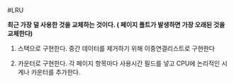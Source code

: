 #LRU

**최근 가장 덜 사용한 것을 교체하는 것이다. ( 페이지 폴트가 발생하면 가장 오래된 것을 교체한다)**

1. 스택으로 구현한다. 중간 데이터를 제거하기 위해 이중연결리스트로 구현한다

2. 카운터로 구현한다. 각 페이지 항목마다 사용시간 필드를 넣고 CPU에 논리적인 시계나 카운터를 추가한다.

